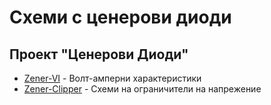 # Схеми с ценерови диоди

## Проект "Ценерови Диоди"
* [Zener-VI](Zener-VI) - Волт-амперни характеристики
* [Zener-Clipper](Zener-Clipper) - Схеми на ограничители на напрежение